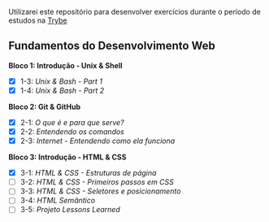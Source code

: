 Utilizarei este repositório para desenvolver exercícios durante o período de estudos na [Trybe](https://www.betrybe.com/)

## Fundamentos do Desenvolvimento Web 

**Bloco 1: Introdução - Unix & Shell**

- [x] 1-3: _Unix & Bash - Part 1_
- [x] 1-4: _Unix & Bash - Part 2_

**Bloco 2: Git & GitHub**

- [x] 2-1: _O que é e para que serve?_
- [x] 2-2: _Entendendo os comandos_
- [x] 2-3: _Internet - Entendendo como ela funciona_

**Bloco 3: Introdução - HTML & CSS**

- [x] 3-1: _HTML & CSS - Estruturas de página_
- [ ] 3-2: _HTML & CSS - Primeiros passos em CSS_
- [ ] 3-3: _HTML & CSS - Seletores e posicionamento_
- [ ] 3-4: _HTML Semântico_
- [ ] 3-5: _Projeto Lessons Learned_
